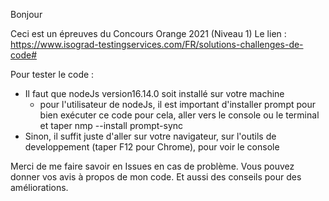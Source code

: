   Bonjour
  
Ceci est un épreuves du Concours Orange 2021 (Niveau 1)
Le lien : https://www.isograd-testingservices.com/FR/solutions-challenges-de-code#

Pour tester le code : 
  - Il faut que nodeJs version16.14.0 soit installé sur votre machine
      * pour l'utilisateur de nodeJs, il est important d'installer prompt pour bien exécuter ce code
        pour cela, aller vers le console ou le terminal et taper nmp --install prompt-sync
  - Sinon, il suffit juste d'aller sur votre navigateur, sur l'outils de developpement (taper F12 pour Chrome), pour voir le console

Merci de me faire savoir en Issues en cas de problème.
Vous pouvez donner vos avis à propos de mon code. Et aussi des conseils pour des améliorations.
